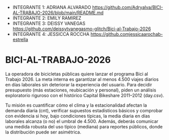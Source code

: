 - INTEGRANTE 1: ADRIANA ALVARADO  https://github.com/Adryalva/BICI-AL-TRABAJO-2026/blob/main/README.md
- INTEGRANTE 2: EMILY RAMIREZ   
- INTEGRANTE 3: DEISSY VANEGAS    https://github.com/deissytvanegasmo-glitch/Bici-al-Trabajo-2026
- INTEGRANTE 4: JESSICCA ROCCHA   https://github.comjessicaarochab-estrella


# BICI-AL-TRABAJO-2026
La operadora de bicicletas públicas quiere lanzar el programa Bici al Trabajo 2026. La meta interna es garantizar al menos 4.500 viajes diarios en días laborales sin deteriorar la experiencia del usuario. Para decidir presupuesto (más estaciones, reubicación y personal), piden un análisis exploratorio riguroso con el histórico Capital Bikeshare 2011–2012 (day.csv).

Tu misión es cuantificar cómo el clima y la estacionalidad afectan la demanda diaria (cnt), verificar supuestos estadísticos básicos y comprobar con evidencia si hoy, bajo condiciones típicas, la media diaria en días laborales alcanza (o no) el umbral de 4.500. Además, deberás comunicar una medida robusta del uso típico (mediana) para reportes públicos, donde la distribución puede ser asimétrica.
